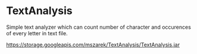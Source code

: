 # TextAnalysis
Simple text analyzer which can count number of character and occurences of every letter in text file.

https://storage.googleapis.com/mszarek/TextAnalysis/TextAnalysis.jar
